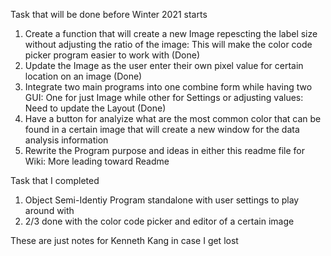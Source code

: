 Task that will be done before Winter 2021 starts
1. Create a function that will create a new Image repescting the label size without adjusting the ratio of the image: This will make the color code picker program easier to work with (Done)
2. Update the Image as the user enter their own pixel value for certain location on an image (Done)
3. Integrate two main programs into one combine form while having two GUI: One for just Image while other for Settings or adjusting values: Need to update the Layout (Done)
4. Have a button for analyize what are the most common color that can be found in a certain image that will create a new window for the data analysis information
5. Rewrite the Program purpose and ideas in either this readme file for Wiki: More leading toward Readme

Task that I completed
1. Object Semi-Identiy Program standalone with user settings to play around with
2. 2/3 done with the color code picker and editor of a certain image

These are just notes for Kenneth Kang in case I get lost